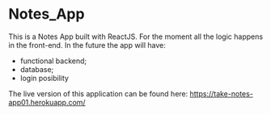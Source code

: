 # Notes_App
This is a Notes App built with ReactJS. For the moment all the logic happens in the front-end. In the future the app will have:
- functional backend;
- database;
- login posibility

The live version of this application can be found here: https://take-notes-app01.herokuapp.com/
